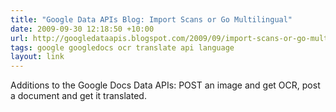 ```yaml
---
title: "Google Data APIs Blog: Import Scans or Go Multilingual"
date: 2009-09-30 12:18:50 +10:00
url: http://googledataapis.blogspot.com/2009/09/import-scans-or-go-multilingual.html
tags: google googledocs ocr translate api language
layout: link
---
```

Additions to the Google Docs Data APIs: POST an image and get OCR, post a document and get it translated.

